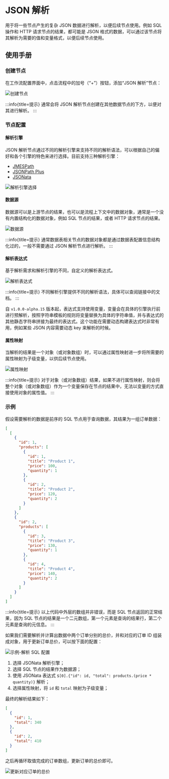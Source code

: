 # JSON 解析

<PluginInfo name="workflow-json-query" link="/handbook/workflow-json-query" commercial="true"></PluginInfo>

用于将一些节点产生的复杂 JSON 数据进行解析，以便后续节点使用。例如 SQL 操作和 HTTP 请求节点的结果，都可能是 JSON 格式的数据，可以通过该节点将其解析为需要的值和变量格式，以便后续节点使用。

<CommercialInstallation></CommercialInstallation>

## 使用手册

### 创建节点

在工作流配置界面中，点击流程中的加号（“+”）按钮，添加“JSON 解析”节点：

![创建节点](https://static-docs.nocobase.com/7de796517539ad9dfc88b7160f1d0dd7.png)

:::info{title=提示}
通常会将 JSON 解析节点创建在其他数据节点的下方，以便对其进行解析。
:::

### 节点配置

#### 解析引擎

JSON 解析节点通过不同的解析引擎来支持不同的解析语法，可以根据自己的偏好和各个引擎的特色来进行选择。目前支持三种解析引擎：

- [JMESPath](https://jmespath.org/)
- [JSONPath Plus](https://jsonpath-plus.github.io/JSONPath/docs/ts/)
- [JSONata](https://jsonata.org/)

![解析引擎选择](https://static-docs.nocobase.com/29be3b92a62b7d20312d1673e749f2ec.png)

#### 数据源

数据源可以是上游节点的结果，也可以是流程上下文中的数据对象，通常是一个没有内置结构化的数据对象，例如 SQL 节点的结果，或者 HTTP 请求节点的结果。

![数据源](https://static-docs.nocobase.com/f5a97e20693b3d30b3a994a576aa282d.png)

:::info{title=提示}
通常数据表相关节点的数据对象都是通过数据表配置信息结构化过的，一般不需要通过 JSON 解析节点进行解析。
:::

#### 解析表达式

基于解析需求和解析引擎的不同，自定义的解析表达式。

![解析表达式](https://static-docs.nocobase.com/181abd162fd32c09b62f6aa1d1cb3ed4.png)

:::info{title=提示}
不同解析引擎提供不同的解析语法，具体可以查阅链接中的文档。
:::

自 `v1.0.0-alpha.15` 版本起，表达式支持使用变量，变量会在具体的引擎执行前进行预解析，按照字符串模板的规则将变量替换为具体的字符串值，并与表达式的其他静态字符串拼接为最终的表达式。这个功能在需要动态构建表达式时非常有用，例如某些 JSON 内容需要动态 key 来解析的时候。

#### 属性映射

当解析的结果是一个对象（或对象数组）时，可以通过属性映射进一步将所需要的属性映射为子级变量，以供后续节点使用。

![属性映射](https://static-docs.nocobase.com/b876abe4ccf6b4709eb8748f21ef3527.png)

:::info{title=提示}
对于对象（或对象数组）结果，如果不进行属性映射，则会将整个对象（或对象数组）作为一个变量保存在节点的结果中，无法以变量的方式直接使用对象的属性值。
:::

### 示例

假设需要解析的数据是前序的 SQL 节点用于查询数据，其结果为一组订单数据：

```json
[
  [
    {
      "id": 1,
      "products": [
        {
          "id": 1,
          "title": "Product 1",
          "price": 100,
          "quantity": 1
        },
        {
          "id": 2,
          "title": "Product 2",
          "price": 120,
          "quantity": 2
        }
      ]
    },
    {
      "id": 2,
      "products": [
        {
          "id": 3,
          "title": "Product 3",
          "price": 130,
          "quantity": 1
        },
        {
          "id": 4,
          "title": "Product 4",
          "price": 140,
          "quantity": 2
        }
      ]
    }
  ]
]
```

:::info{title=提示}
以上代码中外层的数组并非错误，而是 SQL 节点返回的正常结果，因为 SQL 节点的结果是一个二元数组，第一个元素是查询的结果行，第二个元素是查询的元信息。
:::

如果我们需要解析并计算出数据中两个订单分别的总价，并和对应的订单 ID 组装成对象，用于更新订单总价，可以按下面的配置：

![示例-解析 SQL 配置](https://static-docs.nocobase.com/e62322a868b26ff98120bfcd6dcdb3bd.png)

1. 选择 JSONata 解析引擎；
2. 选择 SQL 节点的结果作为数据源；
3. 使用 JSONata 表达式 `$[0].{"id": id, "total": products.(price * quantity)}` 解析；
4. 选择属性映射，将 `id` 和 `total` 映射为子级变量；

最终的解析结果如下：

```json
[
  {
    "id": 1,
    "total": 340
  },
  {
    "id": 2,
    "total": 410
  }
]
```

之后再循环取值完成的订单数组，更新订单的总价即可。

![更新对应订单的总价](https://static-docs.nocobase.com/b3329b0efe4471f5eed1f0673bef740e.png)
